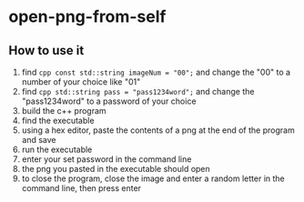 # open-png-from-self

## How to use it
1. find ```cpp const std::string imageNum = "00";``` and change the "00" to a number of your choice like "01"
2. find ```cpp std::string pass = "pass1234word";``` and change the "pass1234word" to a password of your choice
3. build the c++ program
4. find the executable
5. using a hex editor, paste the contents of a png at the end of the program and save
6. run the executable
7. enter your set password in the command line
8. the png you pasted in the executable should open
9. to close the program, close the image and enter a random letter in the command line, then press enter
